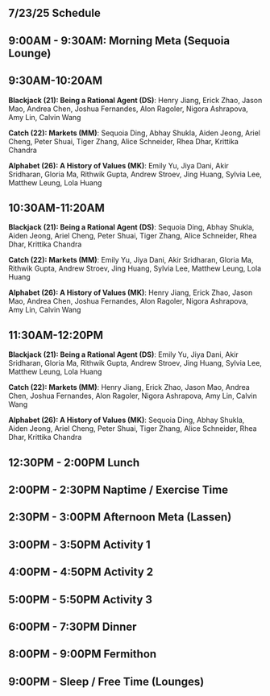 ## 7/23/25 Schedule

## 9:00AM - 9:30AM: Morning Meta (Sequoia Lounge)
## 9:30AM-10:20AM

**Blackjack (21): Being a Rational Agent (DS)**: Henry Jiang, Erick Zhao, Jason Mao, Andrea Chen, Joshua Fernandes, Alon Ragoler, Nigora Ashrapova, Amy Lin, Calvin Wang

**Catch (22): Markets (MM)**: Sequoia Ding, Abhay Shukla, Aiden Jeong, Ariel Cheng, Peter Shuai, Tiger Zhang, Alice Schneider, Rhea Dhar, Krittika Chandra

**Alphabet (26): A History of Values (MK)**: Emily Yu, Jiya Dani, Akir Sridharan, Gloria Ma, Rithwik Gupta, Andrew Stroev, Jing Huang, Sylvia Lee, Matthew Leung, Lola Huang

## 10:30AM-11:20AM

**Blackjack (21): Being a Rational Agent (DS)**: Sequoia Ding, Abhay Shukla, Aiden Jeong, Ariel Cheng, Peter Shuai, Tiger Zhang, Alice Schneider, Rhea Dhar, Krittika Chandra

**Catch (22): Markets (MM)**: Emily Yu, Jiya Dani, Akir Sridharan, Gloria Ma, Rithwik Gupta, Andrew Stroev, Jing Huang, Sylvia Lee, Matthew Leung, Lola Huang

**Alphabet (26): A History of Values (MK)**: Henry Jiang, Erick Zhao, Jason Mao, Andrea Chen, Joshua Fernandes, Alon Ragoler, Nigora Ashrapova, Amy Lin, Calvin Wang

## 11:30AM-12:20PM

**Blackjack (21): Being a Rational Agent (DS)**: Emily Yu, Jiya Dani, Akir Sridharan, Gloria Ma, Rithwik Gupta, Andrew Stroev, Jing Huang, Sylvia Lee, Matthew Leung, Lola Huang

**Catch (22): Markets (MM)**: Henry Jiang, Erick Zhao, Jason Mao, Andrea Chen, Joshua Fernandes, Alon Ragoler, Nigora Ashrapova, Amy Lin, Calvin Wang

**Alphabet (26): A History of Values (MK)**: Sequoia Ding, Abhay Shukla, Aiden Jeong, Ariel Cheng, Peter Shuai, Tiger Zhang, Alice Schneider, Rhea Dhar, Krittika Chandra


## 12:30PM - 2:00PM Lunch
## 2:00PM - 2:30PM Naptime / Exercise Time
## 2:30PM - 3:00PM Afternoon Meta (Lassen)
## 3:00PM - 3:50PM Activity 1
## 4:00PM - 4:50PM Activity 2
## 5:00PM - 5:50PM Activity 3
## 6:00PM - 7:30PM Dinner
## 8:00PM - 9:00PM Fermithon
## 9:00PM - Sleep / Free Time (Lounges)
